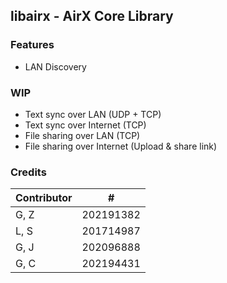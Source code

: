 ## libairx - AirX Core Library

### Features

- LAN Discovery

### WIP

- Text sync over LAN (UDP + TCP)
- Text sync over Internet (TCP)
- File sharing over LAN (TCP)
- File sharing over Internet (Upload & share link)

### Credits

| Contributor | # |
|-----------|---|
| G, Z      | 202191382 |
| L, S      | 201714987 |
| G, J      | 202096888 |
| G, C      | 202194431 |

